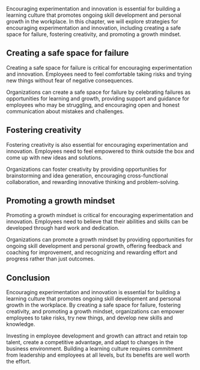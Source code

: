 
Encouraging experimentation and innovation is essential for building a learning culture that promotes ongoing skill development and personal growth in the workplace. In this chapter, we will explore strategies for encouraging experimentation and innovation, including creating a safe space for failure, fostering creativity, and promoting a growth mindset.

Creating a safe space for failure
---------------------------------

Creating a safe space for failure is critical for encouraging experimentation and innovation. Employees need to feel comfortable taking risks and trying new things without fear of negative consequences.

Organizations can create a safe space for failure by celebrating failures as opportunities for learning and growth, providing support and guidance for employees who may be struggling, and encouraging open and honest communication about mistakes and challenges.

Fostering creativity
--------------------

Fostering creativity is also essential for encouraging experimentation and innovation. Employees need to feel empowered to think outside the box and come up with new ideas and solutions.

Organizations can foster creativity by providing opportunities for brainstorming and idea generation, encouraging cross-functional collaboration, and rewarding innovative thinking and problem-solving.

Promoting a growth mindset
--------------------------

Promoting a growth mindset is critical for encouraging experimentation and innovation. Employees need to believe that their abilities and skills can be developed through hard work and dedication.

Organizations can promote a growth mindset by providing opportunities for ongoing skill development and personal growth, offering feedback and coaching for improvement, and recognizing and rewarding effort and progress rather than just outcomes.

Conclusion
----------

Encouraging experimentation and innovation is essential for building a learning culture that promotes ongoing skill development and personal growth in the workplace. By creating a safe space for failure, fostering creativity, and promoting a growth mindset, organizations can empower employees to take risks, try new things, and develop new skills and knowledge.

Investing in employee development and growth can attract and retain top talent, create a competitive advantage, and adapt to changes in the business environment. Building a learning culture requires commitment from leadership and employees at all levels, but its benefits are well worth the effort.
